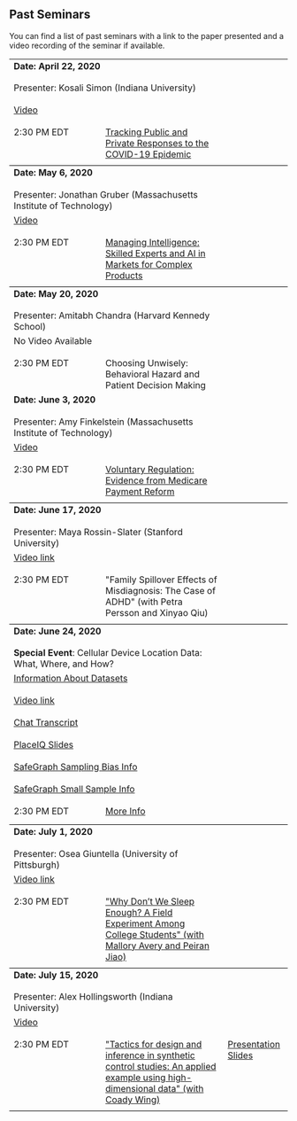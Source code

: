 ## Past Seminars

You can find a list of past seminars with a link to the paper presented and a video recording of the seminar if available.


<table width="100%" cellspacing="5" cellpadding="5">
<tr>
  <td colspan="4" height="40" valign="top" class="session"><strong>Date: April 22, 2020</strong></td>
</tr>
<tr>
  <td colspan="2" height="40" valign="top" class="chair">Presenter: Kosali Simon (Indiana University)</td>
</tr>
<tr>
  <td colspan="2" height="40" valign="top" class="registration"><a href="https://youtu.be/DJ_LZ_0F410">Video </a></td>
</tr>
<tr>
  <td width="150" valign="top" class="time">2:30 PM EDT </td>
  <td height="30" valign="top" class="paper"><a href="pdfs/Simon_etal_2020.pdf">Tracking Public and Private Responses to the COVID-19 Epidemic </a></td>
</tr>

  <tr style="border-bottom:1px solid black">
    <td colspan="100%"></td>
  </tr>






<tr>
  <td colspan="2" height="40" valign="top" class="session"><strong>Date: May 6, 2020</strong></td>
</tr>
<tr>
  <td colspan="2" height="40" valign="top" class="chair">Presenter: Jonathan Gruber (Massachusetts Institute of Technology)</td>
</tr>
<tr>
  <td colspan="2" height="40" valign="top" class="registration"><a href="https://youtu.be/95E201M63lE">Video</a></td>
</tr>
<tr>
  <td width="150" valign="top" class="time">2:30 PM EDT </td>
  <td height="30" valign="top" class="paper"><a href="pdfs/Gruber_etal_2020.pdf">Managing Intelligence: Skilled Experts and AI in Markets for Complex Products</a></td>
</tr>

 <tr style="border-bottom:1px solid black">
    <td colspan="100%"></td>
  </tr>






<tr>
  <td colspan="2" height="40" valign="top" class="session"><strong>Date: May 20, 2020</strong></td>
</tr>
<tr>
  <td colspan="2" height="40" valign="top" class="chair">Presenter: Amitabh Chandra (Harvard Kennedy School)</td>
</tr>
<tr>
  <td colspan="2" height="40" valign="top" class="registration">No Video Available</td>
</tr>
<tr>
  <td width="150" valign="top" class="time">2:30 PM EDT </td>
  <td height="30" valign="top" class="paper">Choosing Unwisely: Behavioral Hazard and Patient Decision Making</td>
</tr>

<tr>
  <td colspan="2" height="40" valign="top" class="session"><strong>Date: June 3, 2020</strong></td>
</tr>
<tr>
  <td colspan="2" height="40" valign="top" class="chair">Presenter: Amy Finkelstein (Massachusetts Institute of Technology)</td>
</tr>
<tr>
  <td colspan="2" height="40" valign="top" class="registration"><a href="https://youtu.be/3yrDRINRkVE">Video</a></td>
</tr>
<tr>
  <td width="150" valign="top" class="time">2:30 PM EDT </td>
  <td height="30" valign="top" class="paper"><a href="pdfs/Einav_etal_2020.pdf">Voluntary Regulation: Evidence from Medicare Payment Reform</a></td>
</tr>

  <tr style="border-bottom:1px solid black">
    <td colspan="100%"></td>
  </tr>
  
  
  <tr>
  <td colspan="2" height="40" valign="top" class="session"><strong>Date: June 17, 2020</strong></td>
</tr>
<tr>
  <td colspan="2" height="40" valign="top" class="chair">Presenter: Maya Rossin-Slater (Stanford University)</td>
</tr>
<tr>
  <td colspan="2" height="40" valign="top" class="registration"><a href="https://youtu.be/Usxc_XmNfHQ">Video link</a></td>
</tr>
<tr>
  <td width="150" valign="top" class="time">2:30 PM EDT</td>
  <td height="30" valign="top" class="paper">"Family Spillover Effects of Misdiagnosis: The Case of ADHD" (with Petra Persson and Xinyao Qiu)</td>
</tr>

  <tr style="border-bottom:1px solid black">
    <td colspan="100%"></td>
  </tr>
  
  <tr>
  <td colspan="2" height="40" valign="top" class="session"><strong>Date: June 24, 2020</strong></td>
</tr>
<tr>
  <td colspan="2" height="40" valign="top" class="chair"><strong>Special Event</strong>: Cellular Device Location Data:  What, Where, and How? </td>
</tr>
<tr>
  <td colspan="2" height="40" valign="top" class="registration"><a href="https://docs.google.com/spreadsheets/d/1U8ovq22ob-5BykDbCMUAXDRQuTVGYdozlUuLunyMRBo/edit?usp=sharing">Information About Datasets</a></td>
</tr>
<tr>
  <td colspan="2" height="40" valign="top" class="registration"><a href="https://youtu.be/k_cxPwFoRcs">Video link</a></td>
</tr>
<tr>
  <td colspan="2" height="40" valign="top" class="registration"><a href="pdfs/meeting_saved_chat.txt">Chat Transcript</a></td>
</tr>
<tr>
  <td colspan="2" height="40" valign="top" class="registration"><a href="pdfs/PlaceIQ_Indices_June24talk.pdf">PlaceIQ Slides</a></td>
</tr>
<tr>
  <td colspan="2" height="40" valign="top" class="registration"><a href="https://www.safegraph.com/blog/what-about-bias-in-the-safegraph-dataset">SafeGraph Sampling Bias Info</a></td>
</tr>
<tr>
  <td colspan="2" height="40" valign="top" class="registration"><a href="https://docs.google.com/document/d/1k_9LGQn95P5gHsSeuBdzgtEWGGCmzXdcOkcphWi0Cas/edit">SafeGraph Small Sample Info</a></td>
</tr>
<tr>
  <td width="150" valign="top" class="time">2:30 PM EDT</td>
  <td height="30" valign="top" class="paper"><a href="pdfs/Cell_Data_EHEC.png">More Info</a></td>
</tr>

  <tr style="border-bottom:1px solid black">
    <td colspan="100%"></td>
  </tr>
  
  <tr>
  <td colspan="2" height="40" valign="top" class="session"><strong>Date: July 1, 2020</strong></td>
</tr>
<tr>
  <td colspan="2" height="40" valign="top" class="chair">Presenter: Osea Giuntella (University of Pittsburgh)</td>
</tr>
<tr>
  <td colspan="2" height="40" valign="top" class="registration"><a href="https://youtu.be/8c1OO5xVqgE">Video link</a></td>
</tr>
<tr>
  <td width="150" valign="top" class="time">2:30 PM EDT</td>
 <td height="30" valign="top" class="paper"><a href="pdfs/Giuntella_etal_2020.pdf">"Why Don’t We Sleep Enough? A Field Experiment Among College Students" (with Mallory Avery and Peiran Jiao)</a></td>
 <!--<td height="30" valign="top" class="paper">"Why Don’t We Sleep Enough? A Field Experiment Among College Students" (with Mallory Avery and Peiran Jiao)</td>-->
</tr>


  <tr style="border-bottom:1px solid black">
    <td colspan="100%"></td>
  </tr>

<tr>
  <td colspan="2" height="40" valign="top" class="session"><strong>Date: July 15, 2020</strong></td>
</tr>
<tr>
  <td colspan="2" height="40" valign="top" class="chair">Presenter: Alex Hollingsworth (Indiana University) </td>
</tr>
<tr>
  <td colspan="2" height="40" valign="top" class="registration"><a href="https://umn.zoom.us/webinar/register/WN_t0IUxXAfRFewKkKfTn1Y-w">Video</a></td>
</tr>
<tr>
  <td width="150" valign="top" class="time">2:30 PM EDT</td>
  <td height="30" valign="top" class="paper"><a href="pdfs/Hollingsworth_Wing_2020.pdf">"Tactics for design and inference in synthetic control studies: An applied example using high-dimensional data" (with Coady Wing)</a></td> 
 <td height="30" valign="top" class="paper"><a href="pdfs/hollingsworth_wing_scul_2020_presentation_ehec_2020.pdf">Presentation Slides</a></td> 
</tr>


  <tr style="border-bottom:1px solid black">
    <td colspan="100%"></td>
  </tr>


  
</table>

